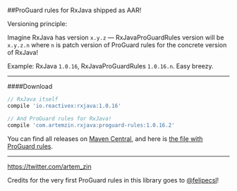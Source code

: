 ##ProGuard rules for RxJava shipped as AAR!

Versioning principle:

Imagine RxJava has version `x.y.z` — RxJavaProGuardRules version will be `x.y.z.n` where `n` is patch version of ProGuard rules for the concrete version of RxJava!

Example: RxJava `1.0.16`, RxJavaProGuardRules `1.0.16.n`. Easy breezy.

------------

####Download

```groovy
// RxJava itself
compile 'io.reactivex:rxjava:1.0.16'

// And ProGuard rules for RxJava!
compile 'com.artemzin.rxjava:proguard-rules:1.0.16.2'
```

You can find all releases on [Maven Central](http://search.maven.org/#search%7Cga%7C1%7Cg%3A%22com.artemzin.rxjava%22%20AND%20a%3A%22proguard-rules%22), and here is [the file with ProGuard rules](rxjava-proguard-rules/proguard-rules.txt).

------------

https://twitter.com/artem_zin

Credits for the very first ProGuard rules in this library goes to [@felipecsl](https://github.com/felipecsl)!
